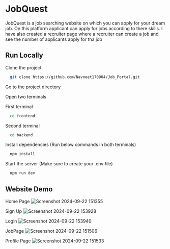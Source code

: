 # JobQuest

JobQuest is a job searching website on which you can apply for your dream job. On this platform applicant can apply for jobs according to there skills. I have also created a recruiter page where a recruiter can create a job and see the number of applicants apply for tha job

## Run Locally

Clone the project

```bash
  git clone https://github.com/Navneet170904/Job_Portal.git
```

Go to the project directory

Open two terminals

First terminal

```bash
  cd frontend
```

Second terminal

```bash
  cd backend
```

Install dependencies (Run below commands in both terminals)

```bash
  npm install
```

Start the server (Make sure to create your .env file)

```bash
  npm run dev
```

## Website Demo

Home Page
![Screenshot 2024-09-22 151355](https://github.com/user-attachments/assets/0334ac70-f6db-45ee-a921-e3bc229db6ed)

Sign Up
![Screenshot 2024-09-22 153928](https://github.com/user-attachments/assets/3f284693-35d7-416d-bab2-f8a969211666)

Login
![Screenshot 2024-09-22 153940](https://github.com/user-attachments/assets/3a2d03c7-0942-492e-94d3-ef4c7d34bb99)

JobPage
![Screenshot 2024-09-22 151506](https://github.com/user-attachments/assets/b2dd1cd2-7d68-4b43-b507-42080c27e706)

Profile Page
![Screenshot 2024-09-22 151533](https://github.com/user-attachments/assets/e6c7940e-8d52-418f-817e-96a63a87cdfc)


